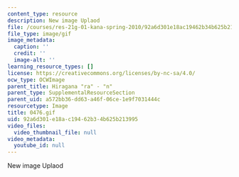 ```yaml
---
content_type: resource
description: New image Uplaod
file: /courses/res-21g-01-kana-spring-2010/92a6d301e18ac19462b34b625b213995_0476.gif
file_type: image/gif
image_metadata:
  caption: ''
  credit: ''
  image-alt: ''
learning_resource_types: []
license: https://creativecommons.org/licenses/by-nc-sa/4.0/
ocw_type: OCWImage
parent_title: Hiragana "ra" - "n"
parent_type: SupplementalResourceSection
parent_uid: a572bb36-dd63-a46f-06ce-1e9f7031444c
resourcetype: Image
title: 0476.gif
uid: 92a6d301-e18a-c194-62b3-4b625b213995
video_files:
  video_thumbnail_file: null
video_metadata:
  youtube_id: null
---
```

New image Uplaod